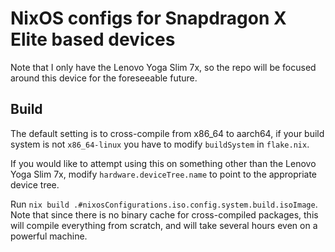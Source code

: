 # NixOS configs for Snapdragon X Elite based devices

Note that I only have the Lenovo Yoga Slim 7x, so the repo will be focused around this device for the foreseeable future.

## Build

The default setting is to cross-compile from x86_64 to aarch64, if your build system is not `x86_64-linux` you have to modify `buildSystem` in `flake.nix`.

If you would like to attempt using this on something other than the Lenovo Yoga Slim 7x, modify `hardware.deviceTree.name` to point to the appropriate device tree.

Run `nix build .#nixosConfigurations.iso.config.system.build.isoImage`. Note that since there is no binary cache for cross-compiled packages, this will compile everything from scratch, and will take several hours even on a powerful machine.
